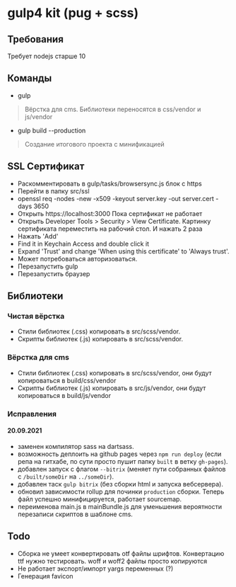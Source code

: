 # gulp4 kit (pug + scss)

## Требования
Требует nodejs старше 10

## Команды
- gulp
> Вёрстка для cms. Библиотеки переносятся в css/vendor и js/vendor
- gulp build --production
> Создание итогового проекта с минификацией

## SSL Сертификат
- Раскомментировать в gulp/tasks/browsersync.js блок с https
- Перейти в папку src/ssl
- openssl req -nodes -new -x509 -keyout server.key -out server.cert -days 3650
- Открыть https://localhost:3000 Пока сертификат не работает
- Открыть Developer Tools > Security > View Certificate. Картинку сертификата переместить на рабочий стол. И нажать 2 раза
- Нажать 'Add'
- Find it in Keychain Access and double click it
- Expand 'Trust' and change 'When using this certificate' to 'Always trust'.
- Может потребоваться авторизоваться.
- Перезапустить gulp
- Перезапустить браузер

## Библиотеки

### Чистая вёрстка
- Стили библиотек (.css) копировать в src/scss/vendor.
- Скрипты библиотек (.js) копировать в src/scss/vendor.

### Вёрстка для cms
- Стили библиотек (.css) копировать в src/scss/vendor, они будут копироваться в build/css/vendor
- Скрипты библиотек (.js) копировать в src/js/vendor, они будут копироваться в build/js/vendor

### Исправления
#### 20.09.2021
- заменен компилятор sass на dartsass.
- возможность деплоить на github pages через `npm run deploy` (если репа на гитхабе, по сути просто пушит папку `built` в ветку `gh-pages`).
- добавлен запуск с флагом `--bitrix` (меняет пути собранных файлов с `/built/someDir` на `../someDir`).
- добавлен таск `gulp bitrix` (без сборки html и запуска вебсервера).
- обновил зависимости rollup для починки `production` сборки. Теперь файл успешно минифицируется, работает sourcemap.
- переименова main.js в mainBundle.js для уменьшения вероятности перезаписи скриптов в шаблоне cms.

## Todo
- Сборка не умеет конвертировать otf файлы шрифтов. Конвертацию ttf нужно тестировать. woff и woff2 файлы просто копируются
- Не работает экспорт/импорт yargs переменных (?)
- Генерация favicon